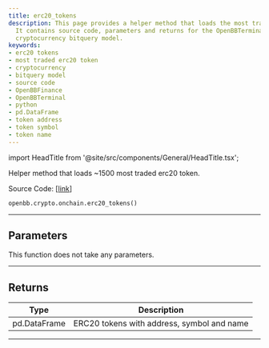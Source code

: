 ```yaml
---
title: erc20_tokens
description: This page provides a helper method that loads the most traded erc20 tokens.
  It contains source code, parameters and returns for the OpenBBTerminal project's
  cryptocurrency bitquery model.
keywords:
- erc20 tokens
- most traded erc20 token
- cryptocurrency
- bitquery model
- source code
- OpenBBFinance
- OpenBBTerminal
- python
- pd.DataFrame
- token address
- token symbol
- token name
---
```


import HeadTitle from '@site/src/components/General/HeadTitle.tsx';

<HeadTitle title="erc20_tokens - Onchain - Crypto - Reference | OpenBB SDK Docs" />

Helper method that loads ~1500 most traded erc20 token.

Source Code: [[link](https://github.com/OpenBB-finance/OpenBBTerminal/tree/main/openbb_terminal/cryptocurrency/onchain/bitquery_model.py#L210)]

```python
openbb.crypto.onchain.erc20_tokens()
```

---

## Parameters

This function does not take any parameters.

---

## Returns

| Type | Description |
| ---- | ----------- |
| pd.DataFrame | ERC20 tokens with address, symbol and name |
---

